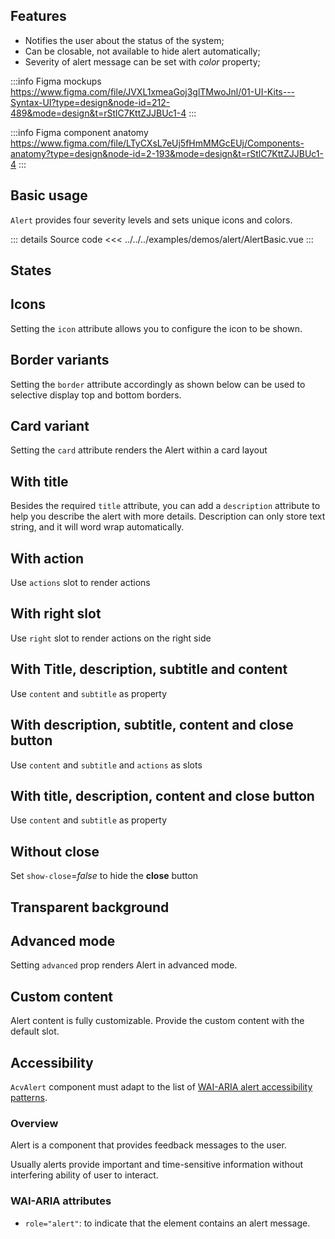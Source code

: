## Features

- Notifies the user about the status of the system;
- Can be closable, not available to hide alert automatically;
- Severity of alert message can be set with _color_ property;

:::info Figma mockups
https://www.figma.com/file/JVXL1xmeaGoj3glTMwoJnl/01-UI-Kits---Syntax-UI?type=design&node-id=212-489&mode=design&t=rStlC7KttZJJBUc1-4
:::

:::info Figma component anatomy
https://www.figma.com/file/LTyCXsL7eUj5fHmMMGcEUj/Components-anatomy?type=design&node-id=2-193&mode=design&t=rStlC7KttZJJBUc1-4
:::

## Basic usage

`Alert` provides four severity levels and sets unique icons and colors.

<AlertBasic />

::: details Source code
<<< ../../../examples/demos/alert/AlertBasic.vue
:::

## States

<AlertStates />

## Icons

Setting the `icon` attribute allows you to configure the icon to be shown.

<AlertIcons />

## Border variants

Setting the `border` attribute accordingly as shown below can be used to selective display top and bottom borders.

<AlertBorderVariants />

## Card variant

Setting the `card` attribute renders the Alert within a card layout

<AlertCardVariant />

## With title

Besides the required `title` attribute, you can add a `description` attribute to help you describe the alert with more details. Description can only store text string, and it will word wrap automatically.

<AlertWithTitle />

## With action

Use `actions` slot to render actions

<AlertWithAction />

## With right slot

Use `right` slot to render actions on the right side

<AlertWithActionsRight />

## With Title, description, subtitle and content

Use `content` and `subtitle` as property

<AlertWithTitleDescriptionSubtitleContent />

## With description, subtitle, content and close button

Use `content` and `subtitle` and `actions` as slots

<AlertWithDescriptionSubtitleContentClose />

## With title, description, content and close button

Use `content` and `subtitle` as property

<AlertWithTitleDescriptionContentClose />

## Without close

Set `show-close`=_false_ to hide the **close** button

## Transparent background

<AlertTransparentBackgroundExample />

## Advanced mode

Setting `advanced` prop renders Alert in advanced mode.

<AlertAdvancedModeExample />

## Custom content

Alert content is fully customizable. Provide the custom content with the default slot.

<AlertCustomContentExample />

## Accessibility

`AcvAlert` component must adapt to the list of
[WAI-ARIA alert accessibility patterns](https://www.w3.org/WAI/ARIA/apg/patterns/alert/).

### Overview

Alert is a component that provides feedback messages to the user.

Usually alerts provide important and time-sensitive information without interfering ability of user to interact.

### WAI-ARIA attributes

- `role="alert"`: to indicate that the element contains an alert message.
